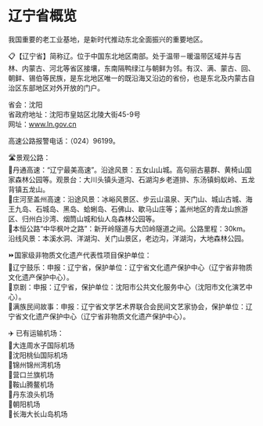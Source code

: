 # 辽宁省概览  
我国重要的老工业基地，是新时代推动东北全面振兴的重要地区。  
  
📋【辽宁省】简称辽。位于中国东北地区南部。处于温带－暖温带区域并与吉林、内蒙古、河北等省区接壤，东南隔鸭绿江与朝鲜为邻。有汉、满、蒙古、回、朝鲜、锡伯等民族，是东北地区唯一的既沿海又沿边的省份，也是东北及内蒙古自治区东部地区对外开放的门户。  
  
省会：沈阳  
省政府地址：沈阳市皇姑区北陵大街45-9号  
网址：<a href="http://www.ln.gov.cn" target="_blank">www.ln.gov.cn</a>  
  
高速公路报警电话：（024）96199。  
  
🛣️景观公路：  
🔸丹通高速：“辽宁最美高速”。沿途风景：五女山山城。高句丽古墓群、黄椅山国家森林公园等。观景台：大川头镇头道沟、石湖沟乡老道排、东汤镇蚂蚁岭、五龙背镇五龙山。  
🔸庄河至盖州高速：沿途风景：冰峪风景区、步云山温泉、天门山、城山古城、海王九岛、石城岛、黑岛、蛤蜊岛、石佛山、歇马山庄等；盖州地区的青龙山旅游区、归州白沙湾、烟筒山城和仙人岛森林公园等。  
🔸本恒公路“中华枫叶之路”：新开岭隧道与大凹岭隧道之间。公路里程：30km。沿线风景：本溪水洞、洋湖沟、关门山景区，老边沟，洋湖沟，大地森林公园。  
  
⏩国家级非物质文化遗产代表性项目保护单位：  
🔸辽宁鼓乐：申报：辽宁省，保护单位：辽宁省文化遗产保护中心（辽宁省非物质文化遗产保护中心）。  
🔸京剧：申报：辽宁省，保护单位：沈阳市公共文化服务中心（沈阳市文化演艺中心）。  
🔸满族民间故事：申报：辽宁省文学艺术界联合会民间文艺家协会，保护单位：辽宁省文化遗产保护中心（辽宁省非物质文化遗产保护中心）。  
  
✈️ 已有运输机场：  
🔸大连周水子国际机场  
🔸沈阳桃仙国际机场  
🔸锦州锦州湾机场  
🔸营口兰旗机场  
🔸鞍山腾鳌机场  
🔸丹东浪头机场  
🔸朝阳机场  
🔸长海大长山岛机场  
  
